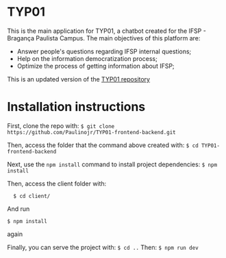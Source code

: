 # TYP01
This is the main application for TYP01, a chatbot created for the IFSP - Bragança Paulista Campus.
The main objectives of this platform are:
  - Answer people's questions regarding IFSP internal questions;
  - Help on the information democratization process;
  - Optimize the process of getting information about IFSP;

This is an updated version of the [TYP01 repository](https://github.com/Paulinojr/TYP01-old-)

# Installation instructions

  First, clone the repo with:
    ```
    $ git clone https://github.com/Paulinojr/TYP01-frontend-backend.git
    ```

  Then, access the folder that the command above created with:
    ```
    $ cd TYP01-frontend-backend
    ```

  Next, use the `npm install` command to install project dependencies:
    ```
    $ npm install
    ```
 
  Then, access the client folder with:
  ```
    $ cd client/
  ```
  
  And run 
  
  ```
  $ npm install 
  
  ```
  again
  
  

 Finally, you can serve the project with:
    ```
    $ cd ..
    ```
 Then:
    ```
    $ npm run dev
    ```
